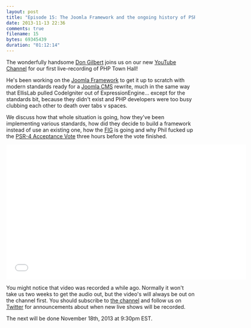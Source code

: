 ```yaml
---
layout: post
title: "Episode 15: The Joomla Framework and the ongoing history of PSR-4"
date: 2013-11-13 22:36
comments: true
filename: 15
bytes: 69345439
duration: "01:12:14"
---
```


The wonderfully handsome [Don Gilbert](http://twitter.com/dilbert4life) joins us on our new [YouTube Channel](http://www.youtube.com/channel/UCepVwe7RrxE7Zv3kytUfcKw) for our first live-recording of PHP Town Hall! 

He's been working on the [Joomla Framework](https://github.com/joomla/joomla-framework) to get it up to scratch with modern standards ready for a [Joomla CMS](http://joomla.org) rewrite, much in the same way that EllisLab pulled CodeIgniter out of ExpressionEngine... except for the standards bit, because they didn't exist and PHP developers were too busy clubbing each other to death over tabs v spaces.

We discuss how that whole situation is going, how they've been implementing various standards, how did they decide to build a framework instead of use an existing one, how the [FIG](http://www.php-fig.org/) is going and why Phil fucked up the [PSR-4 Acceptance Vote](https://groups.google.com/forum/#!searchin/php-fig/acceptance$20vote/php-fig/NWfyAeF7Psk/_xk2QQuCYsIJ) three hours before the vote finished.

<iframe width="640" height="360" src="//www.youtube.com/embed/B62Ys-XW5h8" frameborder="0" allowfullscreen></iframe>

You might notice that video was recorded a while ago. Normally it won't take us two weeks to get the audio out, but the video's will always be out on the channel first. You should subscribe to [the channel](http://www.youtube.com/channel/UCepVwe7RrxE7Zv3kytUfcKw?feature=watch) and follow us on [Twitter](https://twitter.com/phptownhall) for announcements about when new live shows will be recorded. 

The next will be done November 18th, 2013 at 9:30pm EST. 